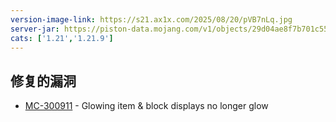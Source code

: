 ```yaml
---
version-image-link: https://s21.ax1x.com/2025/08/20/pVB7nLq.jpg
server-jar: https://piston-data.mojang.com/v1/objects/29d04ae8f7b701c55de6ca1547cc558409ea5368/server.jar
cats: ['1.21','1.21.9']
---
```

## 修复的漏洞

- [MC-300911](https://bugs.mojang.com/browse/MC-300911) - Glowing item & block displays no longer glow